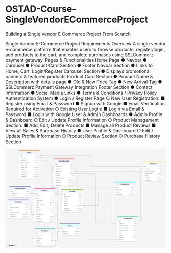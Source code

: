 # OSTAD-Course-SingleVendorECommerceProject
Building a Single Vendor E Commerce Project From Scratch

Single Vendor E-Commerce Project Requirements
Overview
A single vendor e-commerce platform that enables users to browse products,
register/login, add products to the cart, and complete purchases using SSLCommerz
payment gateway.
Pages & Functionalities
Home Page
● Navbar
● Carousel
● Product Card Section
● Footer
Navbar Section
● Links to Home, Cart, Login/Register
Carousel Section
● Displays promotional banners & featured products
Product Card Section
● Product Name & Description with details page
● Old & New Price Tag
● New Arrival Tag
● SSLCommerz Payment Gateway Integration
Footer Section
● Contact Information
● Social Media Links
● Terms & Conditions / Privacy Policy
Authentication System
● Login / Register Page
○ New User Registration:
■ Register using Email & Password
■ Signup with Google
■ Email Verification Required for Activation
○ Existing User Login:
■ Login via Email & Password
■ Login with Google
User & Admin Dashboards
● Admin Profile & Dashboard
○ Edit / Update Profile Information
○ Product Management Section:
■ Add, Edit, Delete Products
■ Manage all Product Reviews
■ View all Sales & Purchase History
● User Profile & Dashboard
○ Edit / Update Profile Information
○ Product Review Section
○ Purchase History Section

![alt text](ERD.png)